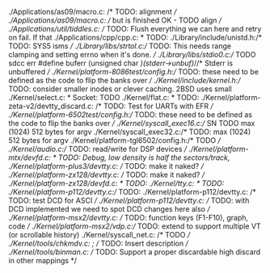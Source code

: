 ./Applications/as09/macro.c:				/* TODO: alignment */
./Applications/as09/macro.c:					/* but is finished OK - TODO align */
./Applications/util/tiddles.c:    /* TODO: Flush everything we can here and retry on fail. If that
./Applications/cpp/cpp.c: * TODO:
./Library/include/unistd.h:/* TODO: SYS5 isms */
./Library/libs/strtol.c:/* TODO: This needs range clamping and setting errno when it's done. */
./Library/libs/stdio0.c:/* TODO sdcc err #define buferr (unsigned char *)(stderr->unbuf)*//* Stderr is unbuffered */
./Kernel/platform-8086test/config.h:/* TODO: these need to be defined as the code to flip the banks over */
./Kernel/include/kernel.h:/* TODO: consider smaller inodes or clever caching. 2BSD uses small
./Kernel/select.c: *	Socket: TODO
./Kernel/flat.c: *	TODO:
./Kernel/platform-zeta-v2/devtty_discard.c:	/* TODO: Test for UARTs with EFR */
./Kernel/platform-6502test/config.h:/* TODO: these need to be defined as the code to flip the banks over */
./Kernel/syscall_exec16.c:/* SN    TODO      max (1024) 512 bytes for argv
./Kernel/syscall_exec32.c:/* TODO:        max (1024) 512 bytes for argv
./Kernel/platform-tgl6502/config.h:/* TODO */
./Kernel/audio.c:/* TODO: read/write for DSP devices */
./Kernel/platform-mtx/devfd.c: *	TODO: Debug, low density is half the sectors/track,
./Kernel/platform-plus3/devtty.c:	/* TODO: make it naked? */
./Kernel/platform-zx128/devtty.c:	/* TODO: make it naked? */
./Kernel/platform-zx128/devfd.c: *	TODO:
./Kernel/tty.c: *	TODO:
./Kernel/platform-p112/devtty.c:/* TODO:
./Kernel/platform-p112/devtty.c:            /* TODO: test DCD for ASCI */
./Kernel/platform-p112/devtty.c:                /* TODO: with DCD implemented we need to spot DCD changes here also */
./Kernel/platform-msx2/devtty.c:	/* TODO: function keys (F1-F10), graph, code */
./Kernel/platform-msx2/vdp.c:/* TODO: extend to support multiple VT (or scrollable history)
./Kernel/syscall_net.c:	/* TODO */
./Kernel/tools/chkmdv.c:  ; /* TODO: Insert description */
./Kernel/tools/binman.c:	/* TODO: Support a proper discardable high discard in other mappings */

